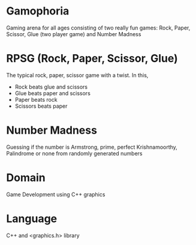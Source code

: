 # Gamophoria
Gaming arena for all ages consisting of two really fun games: Rock, Paper, Scissor, Glue (two player game) and Number Madness

# RPSG (Rock, Paper, Scissor, Glue)
The typical rock, paper, scissor game with a twist. In this, 
- Rock beats glue and scissors
- Glue beats paper and scissors
- Paper beats rock
- Scissors beats paper

# Number Madness
Guessing if the number is Armstrong, prime, perfect Krishnamoorthy, Palindrome or none from randomly generated numbers

# Domain
Game Development using C++ graphics

# Language
C++ and <graphics.h> library
